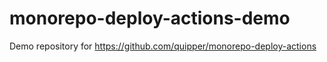 # monorepo-deploy-actions-demo
Demo repository for https://github.com/quipper/monorepo-deploy-actions
